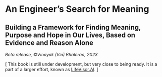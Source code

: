 # An Engineer’s Search for Meaning

## Building a Framework for Finding Meaning, Purpose and Hope in Our Lives, Based on Evidence and Reason Alone


_Beta release, ©Vinayak (Vin) Bhalerao, 2023_


\[ This book is still under development, but very close to being ready. It is a part of a larger effort, known as [LifeVisor.AI](https://lifevisor.ai). ]
